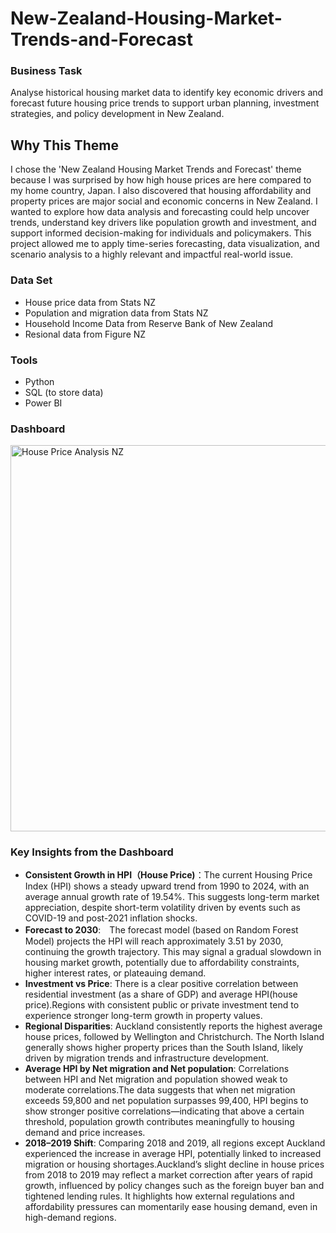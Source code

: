 # New-Zealand-Housing-Market-Trends-and-Forecast
### **Business Task**
Analyse historical housing market data to identify key economic drivers and forecast future housing price trends to support urban planning, investment strategies, and policy development in New Zealand.
## Why This Theme
I chose the 'New Zealand Housing Market Trends and Forecast' theme because I was surprised by how high house prices are here compared to my home country, Japan. I also discovered that housing affordability and property prices are major social and economic concerns in New Zealand. I wanted to explore how data analysis and forecasting could help uncover trends, understand key drivers like population growth and investment, and support informed decision-making for individuals and policymakers. This project allowed me to apply time-series forecasting, data visualization, and scenario analysis to a highly relevant and impactful real-world issue.
### **Data Set**
- House price data from Stats NZ
- Population and migration data from Stats NZ
- Household Income Data from Reserve Bank of New Zealand
- Resional data from Figure NZ
### **Tools**
- Python
- SQL (to store data)
- Power BI
### **Dashboard**
<img width="618" alt="House Price Analysis NZ" src="https://github.com/user-attachments/assets/1350d4de-7079-4a6d-96fa-c354af5d6ba2" />

### **Key Insights from the Dashboard**
- **Consistent Growth in HPI（House Price)**：The current Housing Price Index (HPI) shows a steady upward trend from 1990 to 2024, with an average annual growth rate of 19.54%. This suggests long-term market appreciation, despite short-term volatility driven by events such as COVID-19 and post-2021 inflation shocks.
- **Forecast to 2030**:　The forecast model (based on Random Forest Model) projects the HPI will reach approximately  3.51 by 2030, continuing the growth trajectory. This may signal a gradual slowdown in housing market growth, potentially due to affordability constraints, higher interest rates, or plateauing demand.
- **Investment vs Price**: There is a clear positive correlation between residential investment (as a share of GDP) and average HPI(house price).Regions with consistent public or private investment tend to experience stronger long-term growth in property values.
- **Regional Disparities**: Auckland consistently reports the highest average house prices, followed by Wellington and Christchurch. The North Island generally shows higher property prices than the South Island, likely driven by migration trends and infrastructure development.
- **Average HPI by Net migration and Net population**: Correlations between HPI and Net migration and population showed weak to moderate correlations.The data suggests that when net migration exceeds 59,800 and net population surpasses 99,400, HPI begins to show stronger positive correlations—indicating that above a certain threshold, population growth contributes meaningfully to housing demand and price increases.
- **2018–2019 Shift**: Comparing 2018 and 2019,  all regions except Auckland experienced the increase in average HPI, potentially linked to increased migration or housing shortages.Auckland’s slight decline in house prices from 2018 to 2019 may reflect a market correction after years of rapid growth, influenced by policy changes such as the foreign buyer ban and tightened lending rules. It highlights how external regulations and affordability pressures can momentarily ease housing demand, even in high-demand regions.





